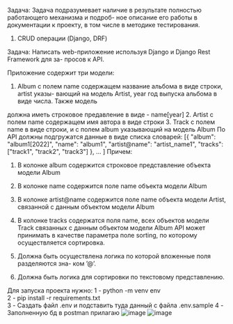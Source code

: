 Задача:
Задача подразумевает наличие в результате полностью работающего механизма и подроб-
ное описание его работы в документации к проекту, в том числе в методике тестирования.

1. CRUD операции (Django, DRF)

Задача: Написать web-приложение используя Django и Django Rest Framework для за-
просов к API.

Приложение содержит три модели:

1. Album с полем name содержащем название альбома в виде строки, artist указы-
вающий на модель Artist, year год выпуска альбома в виде числа. Также модель

должна иметь строковое предавление в виде - name[year]
2. Artist с полем name содержащем имя автора в виде строки
3. Track с полем name в виде строки, и с полем album указывающий на модель Album
По API должны подгружатся данные в виде списка словарей:
[{
"album": "album1[2022]", "name": "album1",
"artist@name": "artist_name1",
"tracks": ["track1", "track2", "track3"]
}, ...
]
Причем:
1. В колонке album содержится строковое представление объекта модели Album
2. В колонке name содержится поле name объекта модели Album
3. В колонке artist@name содержится поле name объекта модели Artist, связанной с
данным объектом модели Album
4. В колонке tracks содержатся поля name, всех объектов модели Track связанных с
данным объектом модели Album
API может принимать в качестве параметра поле sorting, по которому осуществляется
сортировка.

1. Должна быть осуществлена логика по которой вложенные поля разделяются зна-
ком ’@’.

2. Должна быть логика для сортировки по текстовому представлению.



Для запуска проекта нужно:
1 -  python -m venv env   
2 -  pip install -r requirements.txt    
3 -  Саздать файл .env и подставить туда данный с файла .env.sample
4 -  Заполненную бд в postman прилагаю 
![image](https://github.com/Fl1up/Ross_cosmos/assets/127086954/26c06e1a-802f-4d9e-b821-d34a6e1f92d2)
![image](https://github.com/Fl1up/Ross_cosmos/assets/127086954/b2dfc3b9-facc-405a-9d09-b27b4faa92e9)

